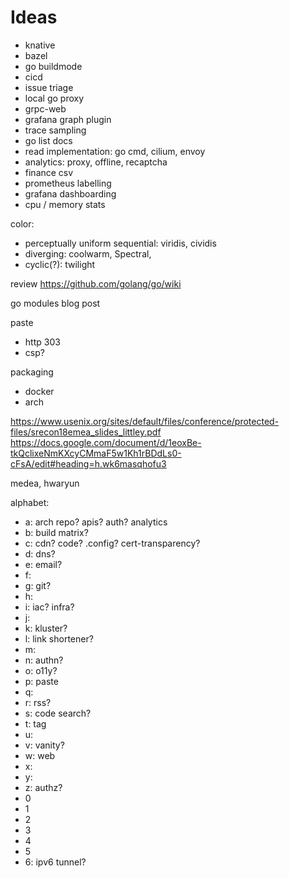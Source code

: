 # Ideas

- knative
- bazel
- go buildmode
- cicd
- issue triage
- local go proxy
- grpc-web
- grafana graph plugin
- trace sampling
- go list docs
- read implementation: go cmd, cilium, envoy
- analytics: proxy, offline, recaptcha
- finance csv
- prometheus labelling
- grafana dashboarding
- cpu / memory stats

color:

- perceptually uniform sequential: viridis, cividis
- diverging: coolwarm, Spectral,
- cyclic(?): twilight

review https://github.com/golang/go/wiki

go modules blog post

paste

- http 303
- csp?

packaging

- docker
- arch

https://www.usenix.org/sites/default/files/conference/protected-files/srecon18emea_slides_littley.pdf
https://docs.google.com/document/d/1eoxBe-tkQclixeNmKXcyCMmaF5w1Kh1rBDdLs0-cFsA/edit#heading=h.wk6masqhofu3

medea, hwaryun

alphabet:

- a: arch repo? apis? auth? analytics
- b: build matrix?
- c: cdn? code? .config? cert-transparency?
- d: dns?
- e: email?
- f:
- g: git?
- h:
- i: iac? infra?
- j:
- k: kluster?
- l: link shortener?
- m:
- n: authn?
- o: o11y?
- p: paste
- q:
- r: rss?
- s: code search?
- t: tag
- u:
- v: vanity?
- w: web
- x:
- y:
- z: authz?
- 0
- 1
- 2
- 3
- 4
- 5
- 6: ipv6 tunnel?

